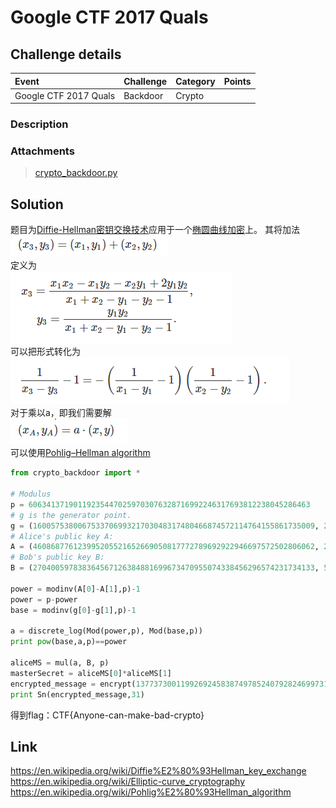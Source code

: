 # Google CTF 2017 Quals
## Challenge details
|       Event        | Challenge | Category | Points  |
|:-------------------|:----------|:---------|:-------:|
|  Google CTF 2017 Quals | Backdoor |  Crypto   |     |

### Description
> 
### Attachments
> [crypto_backdoor.py](crypto_backdoor.py)
## Solution
题目为[Diffie-Hellman密钥交换技术](https://en.wikipedia.org/wiki/Diffie%E2%80%93Hellman_key_exchange)应用于一个[椭圆曲线加密](https://en.wikipedia.org/wiki/Elliptic-curve_cryptography)上。
其将加法  
![](img/1.png)  
定义为  
![](img/2.png)  
可以把形式转化为  
![](img/3.png)  
对于乘以a，即我们需要解  
![](img/4.png)  
可以使用[Pohlig–Hellman algorithm](https://en.wikipedia.org/wiki/Pohlig%E2%80%93Hellman_algorithm)
```python
from crypto_backdoor import *

# Modulus
p = 606341371901192354470259703076328716992246317693812238045286463
# g is the generator point.
g = (160057538006753370699321703048317480466874572114764155861735009, 255466303302648575056527135374882065819706963269525464635673824)
# Alice's public key A:
A = (460868776123995205521652669050817772789692922946697572502806062, 263320455545743566732526866838203345604600592515673506653173727)
# Bob's public key B:
B = (270400597838364567126384881699673470955074338456296574231734133, 526337866156590745463188427547342121612334530789375115287956485)

power = modinv(A[0]-A[1],p)-1
power = p-power
base = modinv(g[0]-g[1],p)-1

a = discrete_log(Mod(power,p), Mod(base,p))
print pow(base,a,p)==power

aliceMS = mul(a, B, p)
masterSecret = aliceMS[0]*aliceMS[1]
encrypted_message = encrypt(137737300119926924583874978524079282469973134128061924568175107915062758827931077214500356470551826348226759580545095568667325, masterSecret)
print Sn(encrypted_message,31)
```
得到flag：CTF{Anyone-can-make-bad-crypto}


## Link
https://en.wikipedia.org/wiki/Diffie%E2%80%93Hellman_key_exchange
https://en.wikipedia.org/wiki/Elliptic-curve_cryptography
https://en.wikipedia.org/wiki/Pohlig%E2%80%93Hellman_algorithm